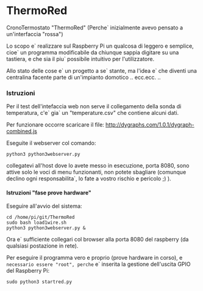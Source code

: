 ThermoRed
=========

CronoTermostato "ThermoRed" (Perche` inizialmente avevo pensato a un'interfaccia "rossa")

Lo scopo e\` realizzare sul Raspberry Pi un qualcosa di leggero e semplice,
cioe\` un programma modificabile da chiunque sappia digitare su una tastiera,
e che sia il piu` possibile intuitivo per l'utilizzatore.

Allo stato delle cose e\` un progetto a se\` stante, ma l'idea e\` che diventi
una centralina facente parte di un'impianto domotico .. ecc.ecc. ..



### Istruzioni

Per il test dell'intefaccia web non serve il collegamento della sonda di temperatura,
c'e\` gia\` un "temperature.csv" che contiene alcuni dati.

Per funzionare occorre scaricare il file: http://dygraphs.com/1.0.1/dygraph-combined.js

Eseguite il webserver col comando:

`python3 python3webserver.py`

collegatevi all'host dove lo avete messo in esecuzione, porta 8080, sono
attive solo le voci di menu funzionanti, non potete sbagliare (comunque declino
ogni responsabilita`, lo fate a vostro rischio e pericolo ;) ).


#### Istruzioni "fase prove hardware"

Eseguire all'avvio del sistema:

```
cd /home/pi/git/ThermoRed
sudo bash load1wire.sh
python3 python3webserver.py &
```

Ora e` sufficiente collegari col browser alla porta 8080 del raspberry
(da qualsiasi postazione in rete).

Per eseguire il programma vero e proprio (prove hardware in corso), e`
necessario essere "root", perche` e` inserita la gestione dell'uscita
GPIO del Raspberry Pi:

`sudo python3 startred.py`
